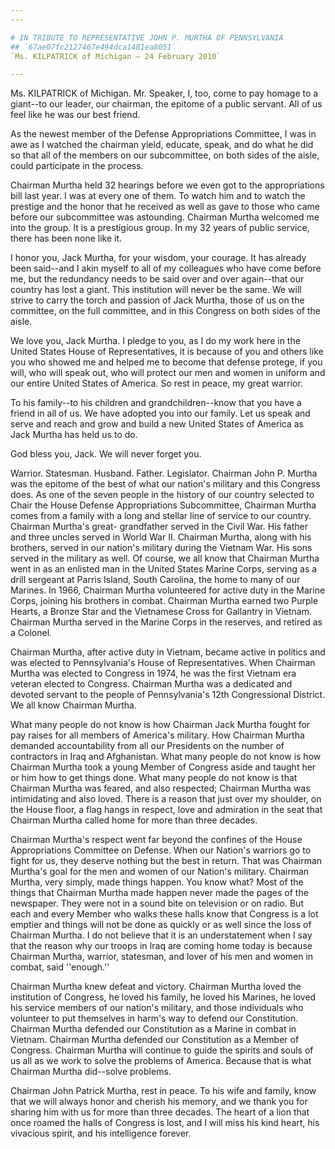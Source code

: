 ```yaml
---
---

# IN TRIBUTE TO REPRESENTATIVE JOHN P. MURTHA OF PENNSYLVANIA
## `67ae07fc2127467e494dca1481ea8051`
`Ms. KILPATRICK of Michigan — 24 February 2010`

---
```



Ms. KILPATRICK of Michigan. Mr. Speaker, I, too, come to pay homage 
to a giant--to our leader, our chairman, the epitome of a public 
servant. All of us feel like he was our best friend.

As the newest member of the Defense Appropriations Committee, I was 
in awe as I watched the chairman yield, educate, speak, and do what he 
did so that all of the members on our subcommittee, on both sides of 
the aisle, could participate in the process.

Chairman Murtha held 32 hearings before we even got to the 
appropriations bill last year. I was at every one of them. To watch him 
and to watch the prestige and the honor that he received as well as 
gave to those who came before our subcommittee was astounding. Chairman 
Murtha welcomed me into the group. It is a prestigious group. In my 32 
years of public service, there has been none like it.

I honor you, Jack Murtha, for your wisdom, your courage. It has 
already been said--and I akin myself to all of my colleagues who have 
come before me, but the redundancy needs to be said over and over 
again--that our country has lost a giant. This institution will never 
be the same. We will strive to carry the torch and passion of Jack 
Murtha, those of us on the committee, on the full committee, and in 
this Congress on both sides of the aisle.

We love you, Jack Murtha. I pledge to you, as I do my work here in 
the United States House of Representatives, it is because of you and 
others like you who showed me and helped me to become that defense 
protege, if you will, who will speak out, who will protect our men and 
women in uniform and our entire United States of America. So rest in 
peace, my great warrior.

To his family--to his children and grandchildren--know that you have 
a friend in all of us. We have adopted you into our family. Let us 
speak and serve and reach and grow and build a new United States of 
America as Jack Murtha has held us to do.

God bless you, Jack. We will never forget you.

Warrior. Statesman. Husband. Father. Legislator. Chairman John P. 
Murtha was the epitome of the best of what our nation's military and 
this Congress does. As one of the seven people in the history of our 
country selected to Chair the House Defense Appropriations 
Subcommittee, Chairman Murtha comes from a family with a long and 
stellar line of service to our country. Chairman Murtha's great-
grandfather served in the Civil War. His father and three uncles served 
in World War II. Chairman Murtha, along with his brothers, served in 
our nation's military during the Vietnam War. His sons served in the 
military as well. Of course, we all know that Chairman Murtha went in 
as an enlisted man in the United States Marine Corps, serving as a 
drill sergeant at Parris Island, South Carolina, the home to many of 
our Marines. In 1966, Chairman Murtha volunteered for active duty in 
the Marine Corps, joining his brothers in combat. Chairman Murtha 
earned two Purple Hearts, a Bronze Star and the Vietnamese Cross for 
Gallantry in Vietnam. Chairman Murtha served in the Marine Corps in the 
reserves, and retired as a Colonel.

Chairman Murtha, after active duty in Vietnam, became active in 
politics and was elected to Pennsylvania's House of Representatives. 
When Chairman Murtha was elected to Congress in 1974, he was the first 
Vietnam era veteran elected to Congress. Chairman Murtha was a 
dedicated and devoted servant to the people of Pennsylvania's 12th 
Congressional District. We all know Chairman Murtha.

What many people do not know is how Chairman Jack Murtha fought for 
pay raises for all members of America's military. How Chairman Murtha 
demanded accountability from all our Presidents on the number of 
contractors in Iraq and Afghanistan. What many people do not know is 
how Chairman Murtha took a young Member of Congress aside and taught 
her or him how to get things done. What many people do not know is that 
Chairman Murtha was feared, and also respected; Chairman Murtha was 
intimidating and also loved. There is a reason that just over my 
shoulder, on the House floor, a flag hangs in respect, love and 
admiration in the seat that Chairman Murtha called home for more than 
three decades.

Chairman Murtha's respect went far beyond the confines of the House 
Appropriations Committee on Defense. When our Nation's warriors go to 
fight for us, they deserve nothing but the best in return. That was 
Chairman Murtha's goal for the men and women of our Nation's military. 
Chairman Murtha, very simply, made things happen. You know what? Most 
of the things that Chairman Murtha made happen never made the pages of 
the newspaper. They were not in a sound bite on television or on radio. 
But each and every Member who walks these halls know that Congress is a 
lot emptier and things will not be done as quickly or as well since the 
loss of Chairman Murtha. I do not believe that it is an understatement 
when I say that the reason why our troops in Iraq are coming home today 
is because Chairman Murtha, warrior, statesman, and lover of his men 
and women in combat, said ''enough.''

Chairman Murtha knew defeat and victory. Chairman Murtha loved the 
institution of Congress, he loved his family, he loved his Marines, he 
loved his service members of our nation's military, and those 
individuals who volunteer to put themselves in harm's way to defend our 
Constitution. Chairman Murtha defended our Constitution as a Marine in 
combat in Vietnam. Chairman Murtha defended our Constitution as a 
Member of Congress. Chairman Murtha will continue to guide the spirits 
and souls of us all as we work to solve the problems of America. 
Because that is what Chairman Murtha did--solve problems.

Chairman John Patrick Murtha, rest in peace. To his wife and family, 
know that we will always honor and cherish his memory, and we thank you 
for sharing him with us for more than three decades. The heart of a 
lion that once roamed the halls of Congress is lost, and I will miss 
his kind heart, his vivacious spirit, and his intelligence forever.
